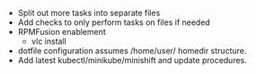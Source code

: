 * Split out more tasks into separate files
* Add checks to only perform tasks on files if needed
* RPMFusion enablement
  - vlc install
* dotfile configuration assumes /home/user/ homedir structure.
* Add latest kubectl/minikube/minishift and update procedures.
